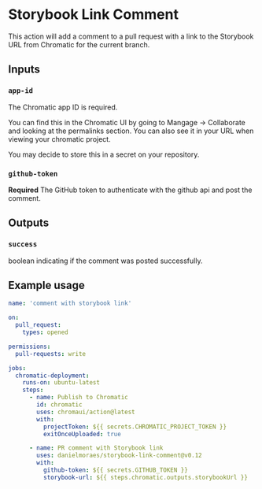 # Storybook Link Comment

This action will add a comment to a pull request with a link to the Storybook
URL from Chromatic for the current branch.

## Inputs

### `app-id`

The Chromatic app ID is required.

You can find this in the Chromatic UI by going to Mangage -> Collaborate and
looking at the permalinks section. You can also see it in your URL when viewing
your chromatic project.

You may decide to store this in a secret on your repository.

### `github-token`

**Required** The GitHub token to authenticate with the github api and post the comment.

## Outputs

### `success`

boolean indicating if the comment was posted successfully.

## Example usage

```yaml
name: 'comment with storybook link'

on:
  pull_request:
    types: opened

permissions:
  pull-requests: write

jobs:
  chromatic-deployment:
    runs-on: ubuntu-latest
    steps:
      - name: Publish to Chromatic
        id: chromatic
        uses: chromaui/action@latest
        with:
          projectToken: ${{ secrets.CHROMATIC_PROJECT_TOKEN }}
          exitOnceUploaded: true

      - name: PR comment with Storybook link
        uses: danielmoraes/storybook-link-comment@v0.12
        with:
          github-token: ${{ secrets.GITHUB_TOKEN }}
          storybook-url: ${{ steps.chromatic.outputs.storybookUrl }}
```
